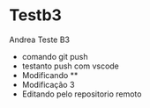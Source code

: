 # Testb3
Andrea Teste B3
* comando git push
* testanto push com vscode
* Modificando **
* Modificação 3
* Editando pelo repositorio remoto
